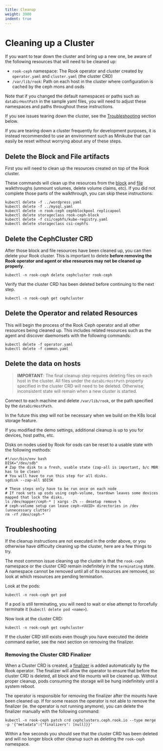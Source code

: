 ```yaml
---
title: Cleanup
weight: 3900
indent: true
---
```


# Cleaning up a Cluster

If you want to tear down the cluster and bring up a new one, be aware of the following resources that will need to be cleaned up:

* `rook-ceph` namespace: The Rook operator and cluster created by `operator.yaml` and `cluster.yaml` (the cluster CRD)
* `/var/lib/rook`: Path on each host in the cluster where configuration is cached by the ceph mons and osds

Note that if you changed the default namespaces or paths such as `dataDirHostPath` in the sample yaml files, you will need to adjust these namespaces and paths throughout these instructions.

If you see issues tearing down the cluster, see the [Troubleshooting](#troubleshooting) section below.

If you are tearing down a cluster frequently for development purposes, it is instead recommended to use an environment such as Minikube that can easily be reset without worrying about any of these steps.

## Delete the Block and File artifacts

First you will need to clean up the resources created on top of the Rook cluster.

These commands will clean up the resources from the [block](ceph-block.md#teardown) and [file](ceph-filesystem.md#teardown) walkthroughs (unmount volumes, delete volume claims, etc). If you did not complete those parts of the walkthrough, you can skip these instructions:

```console
kubectl delete -f ../wordpress.yaml
kubectl delete -f ../mysql.yaml
kubectl delete -n rook-ceph cephblockpool replicapool
kubectl delete storageclass rook-ceph-block
kubectl delete -f csi/cephfs/kube-registry.yaml
kubectl delete storageclass csi-cephfs
```

## Delete the CephCluster CRD

After those block and file resources have been cleaned up, you can then delete your Rook cluster. This is important to delete **before removing the Rook operator and agent or else resources may not be cleaned up properly**.

```console
kubectl -n rook-ceph delete cephcluster rook-ceph
```

Verify that the cluster CRD has been deleted before continuing to the next step.

```console
kubectl -n rook-ceph get cephcluster
```

## Delete the Operator and related Resources

This will begin the process of the Rook Ceph operator and all other resources being cleaned up.
This includes related resources such as the agent and discover daemonsets with the following commands:

```console
kubectl delete -f operator.yaml
kubectl delete -f common.yaml
```

## Delete the data on hosts

> **IMPORTANT**: The final cleanup step requires deleting files on each host in the cluster. All files under the `dataDirHostPath` property specified in the cluster CRD will need to be deleted. Otherwise, inconsistent state will remain when a new cluster is started.

Connect to each machine and delete `/var/lib/rook`, or the path specified by the `dataDirHostPath`.

In the future this step will not be necessary when we build on the K8s local storage feature.

If you modified the demo settings, additional cleanup is up to you for devices, host paths, etc.

Disks on nodes used by Rook for osds can be reset to a usable state with the following methods:

```console
#!/usr/bin/env bash
DISK="/dev/sdb"
# Zap the disk to a fresh, usable state (zap-all is important, b/c MBR has to be clean)
# You will have to run this step for all disks.
sgdisk --zap-all $DISK

# These steps only have to be run once on each node
# If rook sets up osds using ceph-volume, teardown leaves some devices mapped that lock the disks.
ls /dev/mapper/ceph-* | xargs -I% -- dmsetup remove %
# ceph-volume setup can leave ceph-<UUID> directories in /dev (unnecessary clutter)
rm -rf /dev/ceph-*
```

## Troubleshooting

If the cleanup instructions are not executed in the order above, or you otherwise have difficulty cleaning up the cluster, here are a few things to try.

The most common issue cleaning up the cluster is that the `rook-ceph` namespace or the cluster CRD remain indefinitely in the `terminating` state. A namespace cannot be removed until all of its resources are removed, so look at which resources are pending termination.

Look at the pods:

```console
kubectl -n rook-ceph get pod
```

If a pod is still terminating, you will need to wait or else attempt to forcefully terminate it (`kubectl delete pod <name>`).

Now look at the cluster CRD:

```console
kubectl -n rook-ceph get cephcluster
```

If the cluster CRD still exists even though you have executed the delete command earlier, see the next section on removing the finalizer.

### Removing the Cluster CRD Finalizer

When a Cluster CRD is created, a [finalizer](https://kubernetes.io/docs/tasks/access-kubernetes-api/extend-api-custom-resource-definitions/#finalizers) is added automatically by the Rook operator. The finalizer will allow the operator to ensure that before the cluster CRD is deleted, all block and file mounts will be cleaned up. Without proper cleanup, pods consuming the storage will be hung indefinitely until a system reboot.

The operator is responsible for removing the finalizer after the mounts have been cleaned up.
If for some reason the operator is not able to remove the finalizer (ie. the operator is not running anymore), you can delete the finalizer manually with the following command:

```console
kubectl -n rook-ceph patch crd cephclusters.ceph.rook.io --type merge -p '{"metadata":{"finalizers": [null]}}'
```

Within a few seconds you should see that the cluster CRD has been deleted and will no longer block other cleanup such as deleting the `rook-ceph` namespace.
